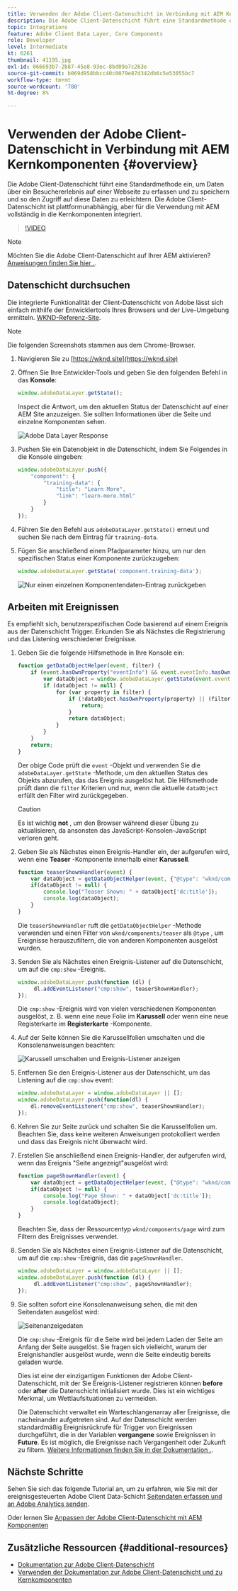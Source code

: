```yaml
---
title: Verwenden der Adobe Client-Datenschicht in Verbindung mit AEM Kernkomponenten
description: Die Adobe Client-Datenschicht führt eine Standardmethode ein, um Daten über ein Besuchererlebnis auf einer Webseite zu erfassen und zu speichern und so den Zugriff auf diese Daten zu erleichtern. Die Adobe Client-Datenschicht ist plattformunabhängig, aber für die Verwendung mit AEM vollständig in die Kernkomponenten integriert.
topic: Integrations
feature: Adobe Client Data Layer, Core Components
role: Developer
level: Intermediate
kt: 6261
thumbnail: 41195.jpg
exl-id: 066693b7-2b87-45e8-93ec-8bd09a7c263e
source-git-commit: b069d958bbcc40c0079e87d342db6c5e53055bc7
workflow-type: tm+mt
source-wordcount: '780'
ht-degree: 8%

---
```


# Verwenden der Adobe Client-Datenschicht in Verbindung mit AEM Kernkomponenten {#overview}

Die Adobe Client-Datenschicht führt eine Standardmethode ein, um Daten über ein Besuchererlebnis auf einer Webseite zu erfassen und zu speichern und so den Zugriff auf diese Daten zu erleichtern. Die Adobe Client-Datenschicht ist plattformunabhängig, aber für die Verwendung mit AEM vollständig in die Kernkomponenten integriert.

>[!VIDEO](https://video.tv.adobe.com/v/41195?quality=12&learn=on)

>[!NOTE]
>
> Möchten Sie die Adobe Client-Datenschicht auf Ihrer AEM aktivieren? [Anweisungen finden Sie hier .](https://experienceleague.adobe.com/docs/experience-manager-core-components/using/developing/data-layer/overview.html#installation-activation).

## Datenschicht durchsuchen

Die integrierte Funktionalität der Client-Datenschicht von Adobe lässt sich einfach mithilfe der Entwicklertools Ihres Browsers und der Live-Umgebung ermitteln. [WKND-Referenz-Site](https://wknd.site/).

>[!NOTE]
>
> Die folgenden Screenshots stammen aus dem Chrome-Browser.

1. Navigieren Sie zu [https://wknd.site](https://wknd.site)
1. Öffnen Sie Ihre Entwickler-Tools und geben Sie den folgenden Befehl in das **Konsole**:

   ```js
   window.adobeDataLayer.getState();
   ```

   Inspect die Antwort, um den aktuellen Status der Datenschicht auf einer AEM Site anzuzeigen. Sie sollten Informationen über die Seite und einzelne Komponenten sehen.

   ![Adobe Data Layer Response](assets/data-layer-state-response.png)

1. Pushen Sie ein Datenobjekt in die Datenschicht, indem Sie Folgendes in die Konsole eingeben:

   ```js
   window.adobeDataLayer.push({
       "component": {
           "training-data": {
               "title": "Learn More",
               "link": "learn-more.html"
           }
       }
   });
   ```

1. Führen Sie den Befehl aus `adobeDataLayer.getState()` erneut und suchen Sie nach dem Eintrag für `training-data`.
1. Fügen Sie anschließend einen Pfadparameter hinzu, um nur den spezifischen Status einer Komponente zurückzugeben:

   ```js
   window.adobeDataLayer.getState('component.training-data');
   ```

   ![Nur einen einzelnen Komponentendaten-Eintrag zurückgeben](assets/return-just-single-component.png)

## Arbeiten mit Ereignissen

Es empfiehlt sich, benutzerspezifischen Code basierend auf einem Ereignis aus der Datenschicht Trigger. Erkunden Sie als Nächstes die Registrierung und das Listening verschiedener Ereignisse.

1. Geben Sie die folgende Hilfsmethode in Ihre Konsole ein:

   ```js
   function getDataObjectHelper(event, filter) {
       if (event.hasOwnProperty("eventInfo") && event.eventInfo.hasOwnProperty("path")) {
           var dataObject = window.adobeDataLayer.getState(event.eventInfo.path);
           if (dataObject != null) {
               for (var property in filter) {
                   if (!dataObject.hasOwnProperty(property) || (filter[property] !== null && filter[property] !== dataObject[property])) {
                       return;
                   }
                   return dataObject;
               }
           }
       }
       return;
   }
   ```

   Der obige Code prüft die `event` -Objekt und verwenden Sie die `adobeDataLayer.getState` -Methode, um den aktuellen Status des Objekts abzurufen, das das Ereignis ausgelöst hat. Die Hilfsmethode prüft dann die `filter` Kriterien und nur, wenn die aktuelle `dataObject` erfüllt den Filter wird zurückgegeben.

   >[!CAUTION]
   >
   > Es ist wichtig **not** , um den Browser während dieser Übung zu aktualisieren, da ansonsten das JavaScript-Konsolen-JavaScript verloren geht.

1. Geben Sie als Nächstes einen Ereignis-Handler ein, der aufgerufen wird, wenn eine **Teaser** -Komponente innerhalb einer **Karussell**.

   ```js
   function teaserShownHandler(event) {
       var dataObject = getDataObjectHelper(event, {"@type": "wknd/components/teaser"});
       if(dataObject != null) {
           console.log("Teaser Shown: " + dataObject['dc:title']);
           console.log(dataObject);
       }
   }
   ```

   Die `teaserShownHandler` ruft die `getDataObjectHelper` -Methode verwenden und einen Filter von `wknd/components/teaser` als `@type` , um Ereignisse herauszufiltern, die von anderen Komponenten ausgelöst wurden.

1. Senden Sie als Nächstes einen Ereignis-Listener auf die Datenschicht, um auf die `cmp:show` -Ereignis.

   ```js
   window.adobeDataLayer.push(function (dl) {
        dl.addEventListener("cmp:show", teaserShownHandler);
   });
   ```

   Die `cmp:show` -Ereignis wird von vielen verschiedenen Komponenten ausgelöst, z. B. wenn eine neue Folie im **Karussell** oder wenn eine neue Registerkarte im **Registerkarte** -Komponente.

1. Auf der Seite können Sie die Karussellfolien umschalten und die Konsolenanweisungen beachten:

   ![Karussell umschalten und Ereignis-Listener anzeigen](assets/teaser-console-slides.png)

1. Entfernen Sie den Ereignis-Listener aus der Datenschicht, um das Listening auf die `cmp:show` event:

   ```js
   window.adobeDataLayer = window.adobeDataLayer || [];
   window.adobeDataLayer.push(function(dl) {
       dl.removeEventListener("cmp:show", teaserShownHandler);
   });
   ```

1. Kehren Sie zur Seite zurück und schalten Sie die Karussellfolien um. Beachten Sie, dass keine weiteren Anweisungen protokolliert werden und dass das Ereignis nicht überwacht wird.

1. Erstellen Sie anschließend einen Ereignis-Handler, der aufgerufen wird, wenn das Ereignis &quot;Seite angezeigt&quot;ausgelöst wird:

   ```js
   function pageShownHandler(event) {
       var dataObject = getDataObjectHelper(event, {"@type": "wknd/components/page"});
       if(dataObject != null) {
           console.log("Page Shown: " + dataObject['dc:title']);
           console.log(dataObject);
       }
   }
   ```

   Beachten Sie, dass der Ressourcentyp `wknd/components/page` wird zum Filtern des Ereignisses verwendet.

1. Senden Sie als Nächstes einen Ereignis-Listener auf die Datenschicht, um auf die `cmp:show` -Ereignis, das die `pageShownHandler`.

   ```js
   window.adobeDataLayer = window.adobeDataLayer || [];
   window.adobeDataLayer.push(function (dl) {
        dl.addEventListener("cmp:show", pageShownHandler);
   });
   ```

1. Sie sollten sofort eine Konsolenanweisung sehen, die mit den Seitendaten ausgelöst wird:

   ![Seitenanzeigedaten](assets/page-show-console-data.png)

   Die `cmp:show` -Ereignis für die Seite wird bei jedem Laden der Seite am Anfang der Seite ausgelöst. Sie fragen sich vielleicht, warum der Ereignishandler ausgelöst wurde, wenn die Seite eindeutig bereits geladen wurde.

   Dies ist eine der einzigartigen Funktionen der Adobe Client-Datenschicht, mit der Sie Ereignis-Listener registrieren können **before** oder **after** die Datenschicht initialisiert wurde. Dies ist ein wichtiges Merkmal, um Wettlaufsituationen zu vermeiden.

   Die Datenschicht verwaltet ein Warteschlangenarray aller Ereignisse, die nacheinander aufgetreten sind. Auf der Datenschicht werden standardmäßig Ereignisrückrufe für Trigger von Ereignissen durchgeführt, die in der Variablen **vergangene** sowie Ereignissen in **Future**. Es ist möglich, die Ereignisse nach Vergangenheit oder Zukunft zu filtern. [Weitere Informationen finden Sie in der Dokumentation .](https://github.com/adobe/adobe-client-data-layer/wiki#addeventlistener).


## Nächste Schritte

Sehen Sie sich das folgende Tutorial an, um zu erfahren, wie Sie mit der ereignisgesteuerten Adobe Client Data-Schicht [Seitendaten erfassen und an Adobe Analytics senden](../analytics/collect-data-analytics.md).

Oder lernen Sie [Anpassen der Adobe Client-Datenschicht mit AEM Komponenten](./data-layer-customize.md)


## Zusätzliche Ressourcen {#additional-resources}

* [Dokumentation zur Adobe Client-Datenschicht](https://github.com/adobe/adobe-client-data-layer/wiki)
* [Verwenden der Dokumentation zur Adobe Client-Datenschicht und zu Kernkomponenten](https://experienceleague.adobe.com/docs/experience-manager-core-components/using/developing/data-layer/overview.html)
